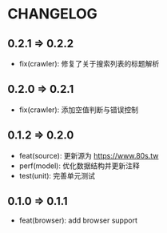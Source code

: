 # CHANGELOG

## 0.2.1 => 0.2.2

- fix(crawler): 修复了关于搜索列表的标题解析

## 0.2.0 => 0.2.1

- fix(crawler): 添加空值判断与错误控制

## 0.1.2 => 0.2.0

- feat(source): 更新源为 <https://www.80s.tw>
- perf(model): 优化数据结构并更新注释
- test(unit): 完善单元测试

## 0.1.0 => 0.1.1

- feat(browser): add browser support
